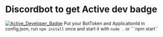 # Discordbot to get Active dev badge

[![Active_Developer_Badge](https://cdn3.emoji.gg/emojis/7011-active-developer-badge.png)](https://emoji.gg/emoji/7011-active-developer-badge)
Put your BotToken and ApplicationId in config.json, run ``npm install`` once and start it with ``node .`` or ```npm start``